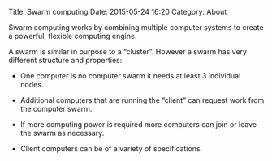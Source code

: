 Title: Swarm computing
Date: 2015-05-24 16:20
Category: About

Swarm computing works by combining multiple computer systems to create a powerful, flexible computing engine.

A swarm is similar in purpose to a “cluster”. However a swarm has very different structure and properties:

+ One computer is no computer swarm it needs at least 3 individual nodes.

+ Additional computers that are running the “client” can request work from the computer swarm.

+ If more computing power is required more computers can join or leave the swarm as necessary.

+ Client computers can be of a variety of specifications.